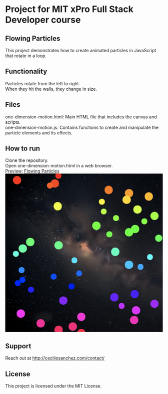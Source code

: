 # Project for MIT xPro Full Stack Developer course

## Flowing Particles

This project demonstrates how to create animated particles in JavaScript that rotate in a loop.

## Functionality

Particles rotate from the left to right.</br>
When they hit the walls, they change in size.</br>

## Files

one-dimension-motion.html: Main HTML file that includes the canvas and scripts.</br>
one-dimension-motion.js: Contains functions to create and manipulate the particle elements and its effects.

## How to run

Clone the repository.</br>
Open one-dimension-motion.html in a web browser.</br>
Preview: <a href="https://ceciliosanchez.com/github/xpro/moving_particles/one-dimension-motion.html" target="_blank">Flowing Particles![Animation Screenshot](img/screenshot.png)</a>

## Support

Reach out at http://ceciliosanchez.com/contact/

## License

This project is licensed under the MIT License.

